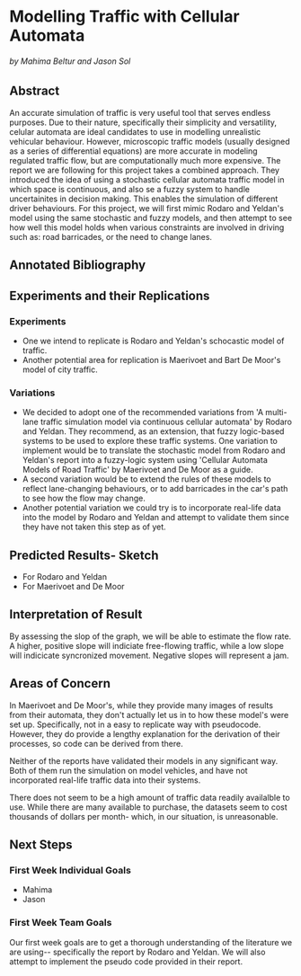 # Modelling Traffic with Cellular Automata

###### by Mahima Beltur and Jason Sol

## Abstract

An accurate simulation of traffic is very useful tool that serves endless purposes. Due to their nature, specifically their simplicity and versatility, celular automata are ideal candidates to use in modelling unrealistic vehicular behaviour. However, microscopic traffic models (usually designed as a series of differential equations) are more accurate in modeling regulated traffic flow, but are computationally much more expensive. The report we are following for this project takes a combined approach. They introduced the idea of using a stochastic cellular automata traffic model in which space is continuous, and also se a fuzzy system to handle uncertainites in decision making. This enables the simulation of different driver behaviours. For this project, we will first mimic Rodaro and Yeldan's model using the same stochastic and fuzzy models, and then attempt to see how well this model holds when various constraints are involved in driving such as: road barricades, or the need to change lanes.


## Annotated Bibliography



## Experiments and their Replications

### Experiments

*  One we intend to replicate is Rodaro and Yeldan's schocastic model of traffic.
*  Another potential area for replication is Maerivoet and Bart De Moor's model of city traffic.

### Variations

* We decided to adopt one of the recommended variations from 'A multi-lane traffic simulation model via continuous cellular automata' by Rodaro and Yeldan. They recommend, as an extension, that fuzzy logic-based systems to be used to explore these traffic systems. One variation to implement would be to translate the stochastic model from Rodaro and Yeldan's report into a fuzzy-logic system using 'Cellular Automata Models of Road Traffic' by Maerivoet and De Moor as a guide.
* A second variation would be to extend the rules of these models to reflect lane-changing behaviours, or to add barricades in the car's path to see how the flow may change.
* Another potential variation we could try is to incorporate real-life data into the model by Rodaro and Yeldan and attempt to validate them since they have not taken this step as of yet.

## Predicted Results- Sketch

* For Rodaro and Yeldan
* For Maerivoet and De Moor

## Interpretation of Result

By assessing the slop of the graph, we will be able to estimate the flow rate. A higher, positive slope will indiciate free-flowing traffic, while a low slope will indicicate syncronized movement. Negative slopes will represent a jam.

## Areas of Concern

In Maerivoet and De Moor's, while they provide many images of results from their automata, they don't actually let us in to how these model's were set up. Specifically, not in a easy to replicate way with pseudocode. However, they do provide a lengthy explanation for the derivation of their processes, so code can be derived from there.

Neither of the reports have validated their models in any significant way. Both of them run the simulation on model vehicles, and have not incorporated real-life traffic data into their systems. 

There does not seem to be a high amount of traffic data readily availalble to use. While there are many available to purchase, the datasets seem to cost thousands of dollars per month- which, in our situation, is unreasonable.

## Next Steps

### First Week Individual Goals

* Mahima
* Jason

### First Week Team Goals
Our first week goals are to get a thorough understanding of the literature we are using-- specifically the report by Rodaro and Yeldan. We will also attempt to implement the pseudo code provided in their report.

